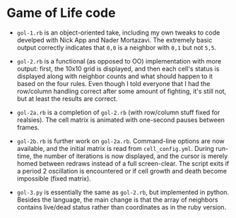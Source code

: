 # Game of Life code

* `gol-1.rb` is an object-oriented take, including my own tweaks to code
  develped with Nick App and Nader Mortazavi. The extremely basic output
  correctly indicates that `0,0` is a neighbor with `0,1` but not `5,5`.

* `gol-2.rb` is a functional (as opposed to OO) implementation with more
  output: first, the 10x10 grid is displayed, and then each cell's
  status is displayed along with neighbor counts and what should happen
  to it based on the four rules.  Even though I told everyone that I had
  the row/column handling correct after some amount of fighting, it's
  still not, but at least the results are correct.

* `gol-2a.rb` is a completion of `gol-2.rb` (with row/column stuff fixed
  for realsies). The cell matrix is animated with one-second pauses
  between frames.

* `gol-2b.rb` is further work on `gol-2a.rb`. Command-line options are now
   available, and the initial matrix is read from `cell_config.yml`. During
   run-time, the number of iterations is now displayed, and the cursor is
   merely homed between redraws instead of a full screen-clear. The script
   exits if a period 2 oscillation is encountered or if cell growth and
   death become impossible (fixed matrix).

* `gol-3.py` is essentially the same as `gol-2.rb`, but implemented in python.
  Besides the language, the main change is that the array of neighbors contains
  live/dead status rather than coordinates as in the ruby version.
